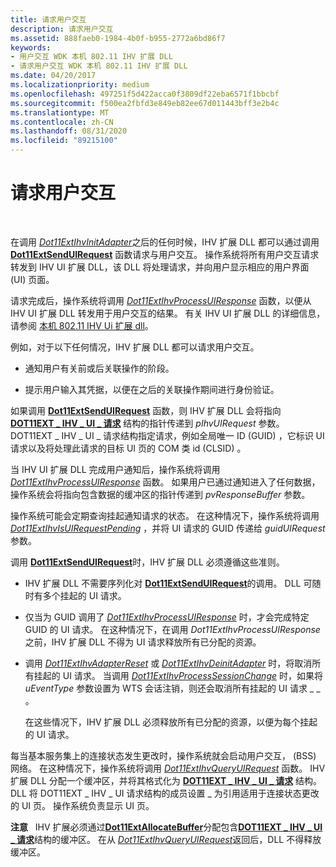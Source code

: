 ```yaml
---
title: 请求用户交互
description: 请求用户交互
ms.assetid: 888faeb0-1984-4b0f-b955-2772a6bd86f7
keywords:
- 用户交互 WDK 本机 802.11 IHV 扩展 DLL
- 请求用户交互 WDK 本机 802.11 IHV 扩展 DLL
ms.date: 04/20/2017
ms.localizationpriority: medium
ms.openlocfilehash: 497251f5d422acca0f3809df22eba6571f1bbcbf
ms.sourcegitcommit: f500ea2fbfd3e849eb82ee67d011443bff3e2b4c
ms.translationtype: MT
ms.contentlocale: zh-CN
ms.lasthandoff: 08/31/2020
ms.locfileid: "89215100"
---
```

# <a name="requesting-user-interaction"></a>请求用户交互




 

在调用 [*Dot11ExtIhvInitAdapter*](/windows-hardware/drivers/ddi/wlanihv/nc-wlanihv-dot11extihv_init_adapter)之后的任何时候，IHV 扩展 DLL 都可以通过调用 [**Dot11ExtSendUIRequest**](/windows-hardware/drivers/ddi/wlanihv/nc-wlanihv-dot11ext_send_ui_request) 函数请求与用户交互。 操作系统将所有用户交互请求转发到 IHV UI 扩展 DLL，该 DLL 将处理请求，并向用户显示相应的用户界面 (UI) 页面。

请求完成后，操作系统将调用 [*Dot11ExtIhvProcessUIResponse*](/windows-hardware/drivers/ddi/wlanihv/nc-wlanihv-dot11extihv_process_ui_response) 函数，以便从 IHV UI 扩展 DLL 转发用于用户交互的结果。 有关 IHV UI 扩展 DLL 的详细信息，请参阅 [本机 802.11 IHV Ui 扩展 dll](native-802-11-ihv-ui-extensions-dll2.md)。

例如，对于以下任何情况，IHV 扩展 DLL 都可以请求用户交互。

-   通知用户有关前或后关联操作的阶段。

-   提示用户输入其凭据，以便在之后的关联操作期间进行身份验证。

如果调用 [**Dot11ExtSendUIRequest**](/windows-hardware/drivers/ddi/wlanihv/nc-wlanihv-dot11ext_send_ui_request) 函数，则 IHV 扩展 DLL 会将指向 [**DOT11EXT \_ IHV \_ UI \_ 请求**](/windows-hardware/drivers/ddi/wlanihv/ns-wlanihv-_dot11ext_ihv_ui_request) 结构的指针传递到 *pIhvUIRequest* 参数。 DOT11EXT \_ IHV \_ UI \_ 请求结构指定请求，例如全局唯一 ID (GUID) ，它标识 UI 请求以及将处理此请求的目标 UI 页的 COM 类 id (CLSID) 。

当 IHV UI 扩展 DLL 完成用户通知后，操作系统将调用 [*Dot11ExtIhvProcessUIResponse*](/windows-hardware/drivers/ddi/wlanihv/nc-wlanihv-dot11extihv_process_ui_response) 函数。 如果用户已通过通知进入了任何数据，操作系统会将指向包含数据的缓冲区的指针传递到 *pvResponseBuffer* 参数。

操作系统可能会定期查询挂起通知请求的状态。 在这种情况下，操作系统将调用 [*Dot11ExtIhvIsUIRequestPending*](/windows-hardware/drivers/ddi/wlanihv/nc-wlanihv-dot11extihv_is_ui_request_pending) ，并将 UI 请求的 GUID 传递给 *guidUIRequest* 参数。

调用 [**Dot11ExtSendUIRequest**](/windows-hardware/drivers/ddi/wlanihv/nc-wlanihv-dot11ext_send_ui_request)时，IHV 扩展 DLL 必须遵循这些准则。

-   IHV 扩展 DLL 不需要序列化对 [**Dot11ExtSendUIRequest**](/windows-hardware/drivers/ddi/wlanihv/nc-wlanihv-dot11ext_send_ui_request)的调用。 DLL 可随时有多个挂起的 UI 请求。

-   仅当为 GUID 调用了 [*Dot11ExtIhvProcessUIResponse*](/windows-hardware/drivers/ddi/wlanihv/nc-wlanihv-dot11extihv_process_ui_response) 时，才会完成特定 GUID 的 UI 请求。 在这种情况下，在调用 *Dot11ExtIhvProcessUIResponse* 之前，IHV 扩展 DLL 不得为 UI 请求释放所有已分配的资源。

-   调用 [*Dot11ExtIhvAdapterReset*](/windows-hardware/drivers/ddi/wlanihv/nc-wlanihv-dot11extihv_adapter_reset) 或 [*Dot11ExtIhvDeinitAdapter*](/windows-hardware/drivers/ddi/wlanihv/nc-wlanihv-dot11extihv_deinit_adapter) 时，将取消所有挂起的 UI 请求。 当调用 [*Dot11ExtIhvProcessSessionChange*](/windows-hardware/drivers/ddi/wlanihv/nc-wlanihv-dot11extihv_process_session_change) 时，如果将 *uEventType* 参数设置为 WTS 会话注销，则还会取消所有挂起的 UI 请求 \_ \_ 。

    在这些情况下，IHV 扩展 DLL 必须释放所有已分配的资源，以便为每个挂起的 UI 请求。

每当基本服务集上的连接状态发生更改时，操作系统就会启动用户交互， (BSS) 网络。 在这种情况下，操作系统将调用 [*Dot11ExtIhvQueryUIRequest*](/windows-hardware/drivers/ddi/wlanihv/nc-wlanihv-dot11extihv_query_ui_request) 函数。 IHV 扩展 DLL 分配一个缓冲区，并将其格式化为 [**DOT11EXT \_ IHV \_ UI \_ 请求**](/windows-hardware/drivers/ddi/wlanihv/ns-wlanihv-_dot11ext_ihv_ui_request) 结构。 DLL 将 DOT11EXT \_ IHV \_ UI 请求结构的成员设置 \_ 为引用适用于连接状态更改的 UI 页。 操作系统负责显示 UI 页。

**注意**   IHV 扩展必须通过[**Dot11ExtAllocateBuffer**](/windows-hardware/drivers/ddi/wlanihv/nc-wlanihv-dot11ext_allocate_buffer)分配包含[**DOT11EXT \_ IHV \_ UI \_ 请求**](/windows-hardware/drivers/ddi/wlanihv/ns-wlanihv-_dot11ext_ihv_ui_request)结构的缓冲区。 在从 [*Dot11ExtIhvQueryUIRequest*](/windows-hardware/drivers/ddi/wlanihv/nc-wlanihv-dot11extihv_query_ui_request)返回后，DLL 不得释放缓冲区。

 

 

 